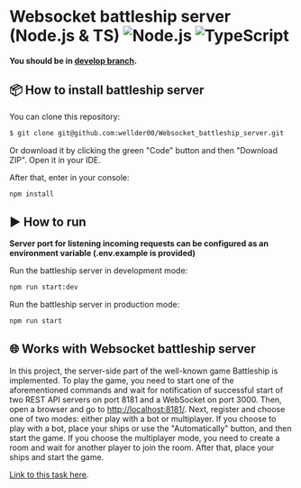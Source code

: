 # Websocket battleship server (Node.js & TS) ![Node.js](https://img.shields.io/badge/-Node.js-green) ![TypeScript](https://img.shields.io/badge/-TypeScript-blue)

**You should be in [develop branch](https://github.com/wellder00/Websocket_battleship_server/tree/develop).**

## 📦 How to install battleship server

You can clone this repository:

```bash
$ git clone git@github.com:wellder00/Websocket_battleship_server.git
```

Or download it by clicking the green "Code" button and then "Download ZIP". Open it in your IDE.

After that, enter in your console:

```bash
npm install
```

## ▶️ How to run

**Server port for listening incoming requests can be configured as an environment variable (.env.example is provided)**

Run the battleship server in development mode:

```bash
npm run start:dev
```

Run the battleship server in production mode:

```bash
npm run start
```

## 🌐 Works with Websocket battleship server

In this project, the server-side part of the well-known game Battleship is implemented. To play the game, you need to start one of the aforementioned commands and wait for notification of successful start of two REST API servers on port 8181 and a WebSocket on port 3000. Then, open a browser and go to [http://localhost:8181/](http://localhost:8181/). Next, register and choose one of two modes: either play with a bot or multiplayer. If you choose to play with a bot, place your ships or use the "Automatically" button, and then start the game. If you choose the multiplayer mode, you need to create a room and wait for another player to join the room. After that, place your ships and start the game.


[Link to this task here](https://github.com/AlreadyBored/nodejs-assignments/blob/main/assignments/battleship/assignment.md).